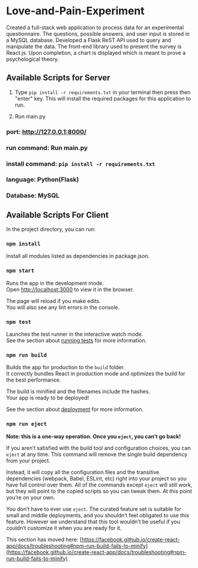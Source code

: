 # Love-and-Pain-Experiment
Created a full-stack web application to process data for an experimental questionnaire. The questions, possible answers, and user input is stored in a MySQL database. Developed a Flask ReST API used to query and manipulate the data. The front-end library used to present the survey is React.js. Upon completion, a chart is displayed which is meant to prove a psychological theory.

## Available Scripts for Server


1. Type `pip install -r requirements.txt` in your terminal then press then "enter" key. This will install the required packages for this application to run.

2. Run main.py

### port: http://127.0.0.1:8000/

### run command: Run main.py

### install command: `pip install -r requirements.txt`

### language: Python(Flask)

### Database: MySQL

## Available Scripts For Client

In the project directory, you can run:

### `npm install`

Install all modules listed as dependencies in package.json.

### `npm start`

Runs the app in the development mode.\
Open [http://localhost:3000](http://localhost:3000) to view it in the browser.

The page will reload if you make edits.\
You will also see any lint errors in the console.

### `npm test`

Launches the test runner in the interactive watch mode.\
See the section about [running tests](https://facebook.github.io/create-react-app/docs/running-tests) for more information.

### `npm run build`

Builds the app for production to the `build` folder.\
It correctly bundles React in production mode and optimizes the build for the best performance.

The build is minified and the filenames include the hashes.\
Your app is ready to be deployed!

See the section about [deployment](https://facebook.github.io/create-react-app/docs/deployment) for more information.

### `npm run eject`

**Note: this is a one-way operation. Once you `eject`, you can’t go back!**

If you aren’t satisfied with the build tool and configuration choices, you can `eject` at any time. This command will remove the single build dependency from your project.

Instead, it will copy all the configuration files and the transitive dependencies (webpack, Babel, ESLint, etc) right into your project so you have full control over them. All of the commands except `eject` will still work, but they will point to the copied scripts so you can tweak them. At this point you’re on your own.

You don’t have to ever use `eject`. The curated feature set is suitable for small and middle deployments, and you shouldn’t feel obligated to use this feature. However we understand that this tool wouldn’t be useful if you couldn’t customize it when you are ready for it.



This section has moved here: [https://facebook.github.io/create-react-app/docs/troubleshooting#npm-run-build-fails-to-minify](https://facebook.github.io/create-react-app/docs/troubleshooting#npm-run-build-fails-to-minify)
